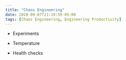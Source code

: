 ```yaml
---
title: "Chaos Engineering"
date: 2020-09-07T21:19:59-05:00
tags: [Chaos Engineering, Engineering Productivity]
---
```


* Experiments

* Temperature

* Health checks